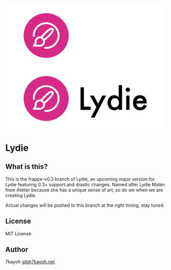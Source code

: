 <img align="center" src="./gh-assets/logo-dark-theme.svg#gh-dark-mode-only" alt="Lydie"><img align="center" src="./gh-assets/logo-light-theme.svg#gh-light-mode-only" alt="Lydie">

# Lydie

## What is this?
This is the frappe-v0.3 branch of Lydie, an upcoming major version for Lydie featuring 0.3+ support and drastic changes. Named after Lydie Malen from Atelier because she has a unique sense of art, so do we when we are creating Lydie.

Actual changes will be pushed to this branch at the right timing, stay tuned.

## License
MIT License.

## Author
7kayoh <git@7kayoh.net>
